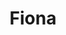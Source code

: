 ---
home: true
title: Fiona
icon: home
heroImage: /logo.png
bgImage: /seacover.JPG
bgImageDark: /seacover.JPG
heroFullScreen: true
bgImageStyle:
    background-attachment: fixed
heroText: Fiona的生活
tagline: 英语｜编程｜旅行｜摄影
actions:
    - text: 过去
      link: /zh/memoirs.html
      type: primary

    - text: 未来
      link: /
  
highlights:
    - header: 每一天都在旅行
      image: #
      bgImage: /seacover.JPG
      bgImageDark: /seacover.JPG
      heroFullScreen: true
      highlights: 
          - title: 遇见
          - title: 未来如期进行

    - header: 享受生活 从不错过
      description: 喜欢的事物一次一点点
      image: #
      bgImage: /seacover.JPG
      bgImageDark: /seacover.JPG
      bgImageStyle:
          background-repeat: repeat
          background-size: initial
      features:
          - title: 西安
            icon:
            details: 古迹｜美食｜潮流
            link: #

          - title: 厦门
            icon:
            details: 植物｜建筑｜海鲜
            link: #
          
          - title: 三亚
            icon:
            details: 冲浪｜桨板｜甜食杂粮
            link: #

    - header: 记录美好瞬间
      description: 留下永恒的美
      image: #
      bgImage: /seacover.JPG
      bgImageDark: /seacover.JPG
      highlights:
          - title: 风景
            icon:
            details: 绿意｜绚烂的颜色｜黑白
            link: #

          - title: 街拍
            icon:
            details: 车来车往｜街边小店｜熙熙攘攘
            link: #
          
          - title: 静态建筑
            icon:
            details: 生活化场景｜另类建筑
            link: #
          
          - title: 人们
            icon:
            details: 抓拍｜匆忙过客｜美丽的人
            link: #
---